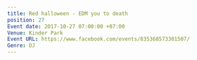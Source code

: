 ```yaml
---
title: Red halloween - EDM you to death
position: 27
Event date: 2017-10-27 07:00:00 +07:00
Venue: Kinder Park
Event URL: https://www.facebook.com/events/835368573301507/
Genre: DJ
---
```


